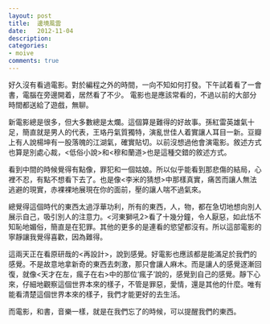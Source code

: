 ```yaml
---
layout: post
title:  邊境風雲
date:   2012-11-04
description:
categories:
- moive
comments: true
---
```

好久沒有看過電影。對於編程之外的時間，一向不知如何打發。下午試着看了一會書，電腦在旁邊開着，居然看了不少。
電影也是應該常看的，不過以前的大部分時間都送給了遊戲，無聊。

新電影總是很多，但大多數總是太爛。這個算是難得的好故事。孫紅雷英雄氣十足，簡直就是男人的代表，王珞丹氣質獨特，演亂世佳人着實讓人耳目一新。豆瓣上有人說楊坤有一股落魄的江湖氣，確實貼切。以前沒想過他會演電影。敘述方式也算是別處心裁，<低俗小說>和<穆和蘭道>也是這種交錯的敘述方式。

看到中間的時候覺得有點像<Leon>，罪犯和一個姑娘。所以似乎能看到那悲傷的結局，心裡不忍，有點不想看下去了。也是像<李米的猜想>中那樣真實，痛苦而讓人無法逃避的現實，赤裸裸地展現在你的面前，壓的讓人喘不過氣來。

總覺得這個時代的東西太過浮華功利，所有的東西，人，物，都在急切地想向別人展示自己，吸引別人的注意力。<河東獅吼2>看了十幾分鐘，令人厭惡，如此恬不知恥地媚俗，簡直是在犯罪。其他的更多的是連看的慾望都沒有。所以這部電影的寧靜讓我覺得喜歡，因為難得。

這兩天正在看原研哉的<再設計>，說到感覺。好電影也應該都是能滿足於我們的感覺。不是故意地拿新奇的東西去刺激，那只會讓人麻木。而是讓人的感覺逐漸回復，就像<天才在左，瘋子在右>中的那位‘瘋子’說的，感覺到自己的感覺。靜下心來，仔細地觀察這個世界本來的樣子，不管是罪惡，愛情，還是其他的什麼。唯有能看清楚這個世界本來的樣子，我們才能更好的去生活。

而電影，和書，音樂一樣，就是在我們忘了的時候，可以提醒我們的東西。
